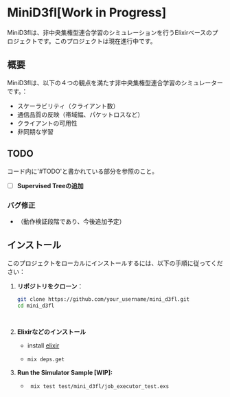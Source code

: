 # MiniD3fl[Work in Progress]

MiniD3flは、非中央集権型連合学習のシミュレーションを行うElixirベースのプロジェクトです。このプロジェクトは現在進行中です。

## 概要

MiniD3flは、以下の４つの観点を満たす非中央集権型連合学習のシミュレーターです。：

- スケーラビリティ（クライアント数）
- 通信品質の反映（帯域幅、パケットロスなど）
- クライアントの可用性
- 非同期な学習

## TODO
コード内に'#TODO'と書かれている部分を参照のこと。
- [ ] **Supervised Treeの追加**

### バグ修正

- （動作検証段階であり、今後追加予定）

## インストール

このプロジェクトをローカルにインストールするには、以下の手順に従ってください：

1. **リポジトリをクローン**：

   ```bash
   git clone https://github.com/your_username/mini_d3fl.git
   cd mini_d3fl

  
2. **Elixirなどのインストール**
    - install [elixir](https://elixir-lang.org/install.html)
    - ```bash
      mix deps.get
      ```

3. **Run the Simulator Sample [WIP]:**
   - ```bash
      mix test test/mini_d3fl/job_executor_test.exs
      ```
   
